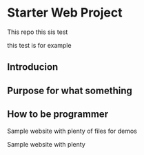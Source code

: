 # Starter Web Project

This repo
this sis test

this test is for example

## Introducion

## Purpose for what something

## How to be programmer

Sample website with plenty of files for demos

Sample website with plenty
